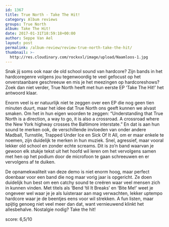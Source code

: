 ```yaml
---
id: 1367
title: True North - Take The Hit!
category: Album reviews
groups: True North
album: Take The Hit!
date: 2017-01-31T18:59:18+00:00
author: Seppe Van Ael
layout: post
permalink: /album-review/review-true-north-take-the-hit/
thumbnail: >-
  http://res.cloudinary.com/rockxxl/image/upload/Naamloos-1.jpg
---
```

Snak jij soms ook naar de old school sound van hardcore? Zijn bands in het hardcoregenre volgens jou tegenwoordig te veel gefocust op het onverstaanbare geschreeuw en mis je het meezingen op hardcoreshows? Zoek dan niet verder, True North heeft met hun eerste EP ‘Take The Hit!’ het antwoord klaar.

Enorm veel is er natuurlijk niet te zeggen over een EP die nog geen tien minuten duurt, maar het idee dat True North ons geeft kunnen we alvast smaken. Om het in hun eigen woorden te zeggen: “Understanding that True North is a direction, a way to go, it is also a crossroad. A crossroad where the New York highway crosses the Baltimore interstate.” En dat is aan hun sound te merken ook, de verschillende invloeden van onder andere Madball, Turnstile, Trapped Under Ice en Sick Of It All, om er maar enkele te noemen, zijn duidelijk te merken in hun muziek. Snel, agressief, maar vooral lekker old school en zonder echte screams. Dit is zo’n band waarvan je gewoon elk stukje tekst uit het hoofd wil leren om het vervolgens samen met hen op het podium door de microfoon te gaan schreeuwen en er vervolgens af te duiken.

De opnamekwaliteit van deze demo is niet enorm hoog, maar perfect doenbaar voor een band die nog maar vorig jaar is opgericht. Ze doen duidelijk hun best om een catchy sound te creëren waar veel mensen zich in kunnen vinden. Met titels als ‘Bend ‘til It Breaks’ en ‘Bite Me!’ weet je ongeveer wel waar je je als luisteraar aan mag verwachten, lekker uptempo hardcore waar je de beentjes eens voor wil strekken. A fun listen, maar spijtig genoeg niet veel meer dan dat, want vernieuwend klinkt het allesbehalve. Nostalgie nodig? Take the hit!

score: 6,5/10
